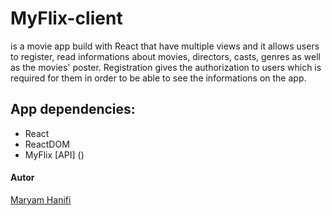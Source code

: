 # MyFlix-client 
is a movie app build with React that have multiple views and it allows users to register, read informations about movies, directors, casts, genres as well as the movies' poster. Registration gives the authorization to users which is required for them in order to be able to see the informations on the app.

## App dependencies: 
- React
- ReactDOM
- MyFlix [API] ()

#### Autor
[Maryam Hanifi](https://github.com/BJaguar71)
